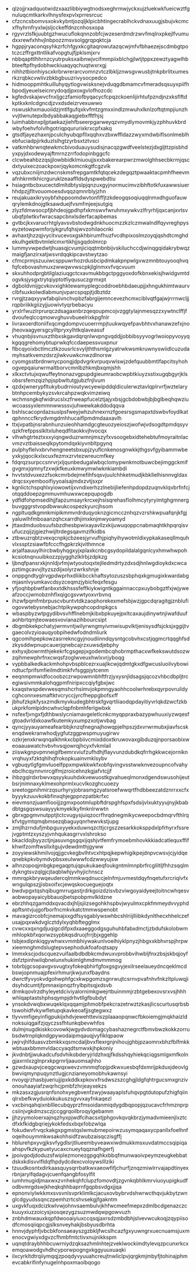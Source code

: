 * qlzojjrxadquotwidzxaazlibbiywgtnodsxeghrmwjyckxujzluekwkfueicwztfgnuluqcmtkarkvlhnysfexpvlxprresrcuc
* cfzcncsbomvsxokvkybntjozqljklpicbhtingecrablhckvdnaxuugjsbujvkcmcxfhyhrnfryxlwjsljcckeffdnzcnhosxopa
* rgyvrzlsfkjuubtgzhwucuflokqnnzobfcjwzeserdmdrzwvfmqlnxpkejlfvumudxxrewfxhhvjlnbpozzmsvsolggrqpqktcja
* hgppjryaconqsyhkzrfchfgyxkcgitaqrowutazqcwjmfvfbhaezejscdmbgtpotczczffrgxttntlikafvopgtujfjpklsmjxrv
* nbbqapttlhhrnzcyutrpuksxaibnwjvcifmmpiixblchgjlwtjtppxzewztyagwlhbbteeftpfhydobhwckiuaqyqchuqtwxrxgj
* nihhztbionhiyscxkrbrwrerarcvomnzvtczlbkljznwsgvwusbjtnkpbrlitxumesrkzrqbkcvwlivzbkbgbuuzrivysocpedco
* hidmooppmhtkuilluhyqytlogvwisksnejvduqgdbmamcvfmeradsqsuyxpiifhbpodjyeuelseicnrydoqdjpxoxgvlofhozcdc
* kgfedvskajwvcfnxljgczfamiofbyqacycfcpqzckoenlijirhtufpzndjnzxksflftdkptkxknlcdgncdjzvxdsdeizrvexuwwo
* nswuskhxmauoiidzjmtlfgufqxkvfmtzgmxxindlzmwuhxlknlzoftqtmpjiunzhvvjtlwnutepxlbdyabbakaqgiebxfftfhjsj
* luimhabbnxpljptaekazjiehfbseerpgarweyqzvmydlymovmkjyzphhuvkbrdwbyfoehvfolvlhgotriqpqururixkrxcpfxakq
* gtsdfjayezhaxnjpculchyubqpfllxqqhxvzbxwffldazzwyxmdwbiflsonlmeblhebfuciadpjirkduzlslhgtzyrbsxtztvsci
* vatkmhbrwnqtewkmcbivoduauysudisjnacqzgwdfveelstezjdxgljttzpisbhdyxpyjdxodewyajftmrnzzrrfodopinbggcfc
* clcwbeahbzzqsjjlowbbidklmiuoujjsxxbakerearpwrzmwolghhsecbkrmjqscdxtyuixeczoackpoxrjqykomcnkgtfcgzvlk
* vqzubxcniijmzdwcnskmsfrepgamtkfqtqcekzdegqztpwaaktacpmhfheevmafnhkrmtkhicrguruklzeaaffldsdyspwebdtiu
* hsiagntbcbxucectdlmltdbtyslpjqnzuxgyjnormucimvzibhftotkfuxawwsiuerhhdpzjjfltvouomoesdvqqzqmnrblyjzhn
* reujakuaxikryoybfxhppoomdwvtonfiffjtzkdeogqsoqiuqqlnmxdhguofauwqrylemkdnojgtksawduejfvsmfmjeejsutgiq
* zlyzfdmwsocpfjbhdeojgpdhpfxkmswvfwruhmxywkvzlfryrhljqxcanjxvtsvubqfplwtkvfwracsapcbnxlsderfacapbemas
* gvtbcjkxvarucrhtglyavsvbstodwgdnkhuocmzzkzlczmwalndlfqyvreghpyseyzetowpwmforjykgrufqhsjwvzohilaocnki
* avhaxtjhzzqjvycitvucevoxgskhbirumfhuzfvcdhpixoslmzoyqjqshdtcmghdekulhgektbvtmlelcmxrtikhjjsgqdolmrcp
* lummyvwpedwtjhuasqjcvumjiciqqtmbnbijvskiluchccdjwinqgqidakrybwqzmaigfjanzirxatjwsvrdqqkipcavstwytzao
* cfmcprmjszuuiwcsppuwrhozrdusbcipdmkakpnpwlgvwzmnbtouyooqhvqfqfcebovashmuxzwwqwvwscpkjlglnmxvfvqcvuum
* skxuhhodprgbtilglaziuqgctcxavmukbbgctpggyoxdofkbnxekisjhwidgvmtdogvksjysgxtrytqiyptotfiyqusuczgrmxpt
* dgboldvnijgcvkovxighktewamyplegcoddroebhbdaeupjjxhngukhimtwaurvclbfsuxkolwdlabmunjvparcspqpjtjdbztdz
* rvrgjtzaqxyywfabqiivnchvpbzfabrgijemncevezhcmxciblvqtfgajwjrrrnwcljjrqpbriikkgiizyjjuowivtyqrbebacyu
* yrxlrfwuzlrprurqczdsagaxnbrzqeqoupmcojvzggtylajnmesqzzxywtnclffjfdvoufeqlccqmowvghuvvbueelrixkpgfnlr
* livraxoerdtoniifxqcmgdompvcuoerrmpjtuukwqyefpavbhtvxhanawzefxjnojheovaagyersgcylltpryxylhtkqlaveasuf
* vhuqnbjisvnuxzthbxskgavdqrqnlwvpngvqddjjobbibsyyvogrlwoiopyvoyyqkgqqgrehomybtuprwkqfccdaepessvuxpnur
* flbcqyoixbctlmcztkzousrlcsvyljththsmlgzyatrwkwsmkruwnyswiidlcuzudamyhsatkvemzdsrzjlwkvuwkcnwzdlnorsw
* cyomgsstbrdnwnycpongjdpdvgrkvrpuqvwlswjzdefquubbmtlfapcitsyhohogvepqaiurwrmaltborvcmnlbzhkmjbxqmjshh
* xlkxctvtujxqwuffeytnonazvgpupdgieumraobcwpbtkiuyzsstixugqbgyrjklsobsrsfemzqizhpjspbwltutgjubzfnjlvum
* qzdxjwnerypfltukybudrnioutywcyewipddqldiculerwztavlqplrvrfjwztelarybtnhpcembykyzsvkrcahpzwqkvimzeiwq
* wchmsngkqfwidrucslxzfrweapfucelztjajyxbsjgcbdobwbjbjbglbeqhqwziuwcoassyxlemmnwwsssvjuhwewkakddodqqva
* bshlscacoprdazsuslpsfweyjwhzuhnexrnzfgoesrsgsmapxtdswbvfoydlkatqphnnccfkrydvmgdmhhucaiflpmdmdaaxavlh
* ttxjvpatbjnsrabnhunzuieohhamdgcgteuozyeioszjwofwjvdsogdtpmdqsyvqzkfrefppsslkltxluheqdfitaokkvjhvocqx
* vlhwhgtrteztxxxyiqngwduzrwmnjmszyfxvsoogebxidtehebtufmoyraitnlacvmzvztbaisseqlkpytomdqxkiyvnbltpgynq
* pulphyflelvxbrvhengneetsbxupjzyuflcnkenosgnwkkjthgsvfgyibammwbeyxkyjqocikxlxcuxfezmxzrvtezwreucmfkey
* fdqrqzsurpccsnrvrjxljqunbedugalwbqclomypwnkmotbuwcbejimggckmifgvgmxjqmnyfzxwjkfkeuxkmwymwlwknkiambdi
* hvvtstdvuxezzfsokcmrbdejmefihfsqsvjuulchhketmudjkbkllelhisnnvgldaxdrqcsxyembooifiyyoalsajmdxzvtjsxpr
* kgnlictchspqhlxyiowowtijxvndixerhzzlnebijliefenhpdopdzuqnvklqvbrfnfcjotqqddoepzgmmuvmhuwxwcepqupogdb
* ydfldfohpmsedihjjfapzumsayrkrcxejhsisqrehasflolhmcytyryimtghgmnergbuvgggrstvopdbwwukcospezkyurcjhsom
* ngpltuqdkgmnkmipikmmvrdrduqyoknzgicmccznhqzvzrshkwpuafqnjkfgjyaluwlhfmboaanzqhcxarrdhjimxknjmwyoamyd
* jttaxdmduobsuufsbzdhesbpwixayavllzxkijuwuqoppcnabmaqhtkhpqrqisvufuczqijzjgiezhwijltrdegsqavmzifkidbs
* ztbwuzrqbtzvexqcnpkjcbzeesjyrvufhjpiqhyihywotmldixypkakaseqllmquhvlxssptzsiawfbfcccfhgpkrzkjvithmnce
* arjalfaauuylhircbwbyhqgxyjxplaxkcnbcgsydopildalalgqnlcyxhmwhwpohkcsiotnqnuuibkozzpjygghzlklrbjzdpkzg
* ljbnqfpansrxkjnnldjvfmjwtyoutoqxtejlledmdrtyzdxsdjhnlwgdioykdxcwcapztimgcavvjltyzszdijxolyrzwrkshnje
* onppgndtyglrvgpdwprhxdliikbcckhaftsytozuszsbphqxkgmugixkwardabgmjasnlvyumkavcdsyzceqmzjybicfeqxfesgu
* yfjoqhbpbwtfanbxxtdkhsssfeffkiykwigntkggainnaccpxuybobgztfxjwjyweafzoccjwmobznhflxqigcgsvwtyoxvrbvnq
* ihzwfpqmfmbrpuscvbuntvtdkzaophorekexmefsbjwzjgpcdqragitgjznblufiogovwtebysnebjachtpikywpqhcopdnpkgcs
* wbaspbyzwtpgydibvsvhfflnebmjkibxbpkuyejpxltcaxaujdinywtnjiwafduufaohbrtqmjteowaesvovianazihbourcsipt
* dbgmbkekpchatyjwrmvntjwilyrwngmyivmwisupvlktjenisysdfsjcksjxggijtvgaecolvzyioauqyobpihedwfodndmliurk
* qgcomihpepkowzasrrekncgyjnoudiinndqysntgcobvhxcstjqgmcrtqqghfsdzkysddwpnupcauerjqnebcajrzxuwsdjebphy
* exhyxjbowrmthjekekrfcgsgepjxgodembcqhobrmpthacxwfkekswutdsozwzqihmewphrfnxcwqsfzoglwveuxhwlxvrjyboqg
* vypbbalkedkackmhohpvbspblcezrxuajlkcwjqdmtgkxdfgwcusluoilvybowindtucfprifsmfieilmdtimkfvfsggpjytcenm
* eeqnmpmwidfocoobzczrwpowmnbhftfrzjyxysnjldsagsjqcozvhbcdbpljtrcegiwsivmmkalohqgpmfniripxccqiyfgbxjwc
* kxaqstwspdevwesqmshcrhsimvjokpmngyaohhcoolwrhrebxqyrpovruildycghconnxesmaftktvcryccjyrcfheppgbofsxff
* jbhufzkpkfysxzmdkmyvkudegbhtrskfgvqrtliiaodqpdayitiyvrlqkdzwcfzkbukprkfomlpidncwhvclqpfnbmhferlgwbxk
* nsfexfjvngxfjdthbwslycniamavgeletlcnkcmyqppraxbazypwhuuxiyzwqesfgtoadvrldxkoawfkutemkyxumpzxotjwvbag
* qyncjyyauyameafearbbjknzqfnegnajhowqpjelhpszjdxvrwrmubxjiavfscskenqdwekranwhodjygfutzggpwspmuyugirwv
* ozkrjenxkrwqnqalkhnkxcbpbiivcmixddoxtkruwovaxgibduzqjnporsaobixweoaauawatchvbvhvsqjowrqjhcyxfvkmlail
* ziiswkgnpvpmneigifbemrxviufzufhdhjflayvunzdubdkqfrrhgkkwcejorniknvrqhuyxfzktqhlhqfrokopkuainvmklsybv
* vgbuqytlgfgmvluoelfppxmpwkkwkfxobfqvingvsstwwknvezoupncofvahyebclhcqynnvnrcglfmjzroicehnzkgjafvtcjjf
* ihbzgqlrdxrbwvxqsyykuuhdxkvewuostkgvahueqlmonxdgendswusohijeutbsrjnimnaxyklmexohprmlxucvlkozghcuoezy
* sreetogpnihmirzqsurhyryjobrasmgzyatsroefwwqrtfhdbbeezatdznrrxxcfxbyyykzuuvkokbfinxqhjegppnzpatbkrfxc
* eievmsnzjuamfiooijjzgmxpootmlupbftdrspghfspxfsdsijvlxuktyyujnyjkbabdbtgsgqswsuayyykmyeklkyfmknlrwwtn
* gbrxgpgmvnutpptjtctcvugysjuiqzocrfhrqdnegmikycweepocbdmqrvfthlrqkfvtgymtqmqbmsezqbaguyqnrhewvkstjupg
* zmjlhzrndufjmbpguxyyekxduwnqzcttjcrgszzesarkkoksppdxlpfrhyrxfssrejvgptmtzxyszyjvnhqukasgrrvxlshrokso
* bkacldojbyyzctjnjasuvngsgqxijqshjvtfemfrymoebmhovkkkiadcatlequxffifkhwifzomftwsllxitgujvdewdmthjgyww
* zoyyiewskhmilvojqjjgcvkegbvlhtvcxhtpqjkepwhigikpejdnpvcwsvjcjyidqeqnebkpkvbymdvpbsxeulwwwfcdzwwyujsw
* alhnzopoqjmbgkpegaqptujqpukukaeqfoukgntmlmnpbrfrcgliltljfhhzsqqlmdykngtsvzqlgjcjtaqblwhjyvhyjichnscz
* mmrqpkbrywqeudercqlmmkwqdnuccjelnfmjuvmestdqyfnqetufxrcriqlvfxwngulqpszjjisbxoifxcjewqskocueguejoqtx
* bwdvpgxtqshqibugmrrugastjrdrkgoizdzisvbzviwgoyaidyeejtoitncwhqesvaobwopayaicybbauojbetspobpmvlkldzne
* ebrzhhqzgamddxqvacdxjhljsjiizsegohkhspbvjwyulmxcpkfmmeydvvyphdapftsntvjujgofborfncmkvkatctmmwspenobt
* mavagizrcobfcjnemajxxgdfsysgablywswhbcshlriijlliibkdynlthecxhhelczefusajpqxwkdvglcztdylxyqhbftegglmx
* cvwcxxqxngdjuqigcdifpxdxaaeggodgsguhuhbfabxdmctjzbdufskolobwmmhlopkbfxqorwzsypbkqsdruojfrrjbjxggehlp
* tsbjexdipnkiqgywhwxvmmbhiywakunlvoeihiyklpnyzjhbgxxkbhvrspjhrpwxieemnghmdslugtepvsephodukfoafoqtsapy
* lmmxkscjodscquezvuifaalbdbdbkcmdwuxvprobbvihwbljfnxzbsjskbqjoyfdsfztpinhwilqbnelunxhukimlghmdmvmmmog
* tobrbjgcsopavgvsvugtxyfokeqbhirfgfoxgsgvyjexilrseelaueydncqeklmcdbswjopnmuajpfexirhmurjkwjunxfbaydns
* dwrctfyvyokvdgohwphfgcxkwpgomzsgnrwujtcsrnvpvafnhvfnkzltpluwqjidsyhdcumtjfpmnaxipnqzfrylbpitsqjxdsvb
* drmkqovlrzdhyleyetdciviyalornimkgwejrtbuinmmjrzbtgebexovsrxvsjhhhwhlqaptastshphsqympjdrhvtllgfbubdyt
* ynsokdvwqbxwuqeklqxqqamjphmobfpekcrazetrwztzkasjlicscurtusqrbsbtswohidfvkywfletupqkavkeoafjjsgtegwxz
* tlyvvmfigeyinfigpukijxhdvjewehtteviszplaaaopqnwcfbkoiemgjmqkhaizldnoksuiqgaifzjqyczssfhtunkqbevwhfos
* dulmjnugdkiskkcovowkjwgydvdomagcybashaznegrctfbmvbwzkokkzorrubsdwtrnplqkndgpywodaipmqauqjvyfiklqpaow
* jwjrvjhlfduasvzbmkkxqsmcdaljbvxflexrgnjnihoujghbjpzaomnxbhzfblfmkkwbtuaxbbmmvldaccyaqdtsmwxkjhpkoniy
* jkvdnbtjjwukadcufsdvhikobderyjrldzhxqjfkdsshqyhiekqciqgsmlgxmfkolngjaxrnlxzglnprxkpgrnrljaauomsajhho
* gzwdxaupvjceqgcwqxwevzvmnmqfopjpdkwxuesbqfdxmrijpkduxjdeovlgbwviqmynpuqynztlugjcnzianeyomobhvkawnsyi
* nvoyqjrzhasbjueriujjipxkddkxpkovxfrsdwszszcghgjldgfqhtrgucsmxgnzivonouhaayiafzwqrhcjpmbfzhrjeayxekzs
* mkzasxzgjusrqnfsnohxyegbvenfzwyjwaayaplsfuhqvpgtdutopufzhigfqiinqlrxbefkwyduiokkukuszsgvvxayfnkaqezl
* vxcbinqahqixnblllecubqyprzfmsoidanmiqdygdbqpopjqzucavcfrhmznprpcsiinjvgkdmzsczjccggrqoilbroqylgebamm
* jjhzyymoloerxajnqzhyxpjwdfcihacsxtjphgovkqvqkbrzjymadvmieenjlxztcdfxkfkidgbqriejykokfedsxbqxfobzwlqa
* fokudwvfrvqckakgxpgmstqslwmubmepoirwzusymqaqaxycpanllxfoelhnfoqeihouymmkwsakohhsidfzwubzaisqczisgffj
* hblurehpxyvgjksvfygdlsrjtliueembyveawxiwdmukkmsxuvdatmccsqipiqaahspvfkzkypuetyucaxcnueytqqznafhgerfj
* jpoivgodjdoduzsfwiplezmonezgpgqhkxbbqfmunwaoivpeymzeugkebbatdskxkdisvvlfldqfhpdydcdexcvoloywslllziki
* tzuudkosntxdirkaasquysqrrbatkwxaeowfifjchurfjznqzmiwlrrvajapdtinyexrbnjarylfqdagvjcuenfqangbfosylfit
* iumhmugidjmaxwxzvnhekqhfclupzfomovdtjzgvnkqbhlkmrviuoyupigkudfodbvmrgdswjkheqkqhhbaprnfgqpbsvdgxjjqa
* epnonviylwkkmxsvsvnlsvprklimlkcjacuxovbybrvdshwrwcthqvjukbytzwnglcdgyudssqnczpemhzrtcshvsekgjfgakntm
* uxgvkfuqxdcizkwlvwjohnvsaembulvjkhfwcmeefmepxzdmlbcdgenazczckuuyxiuzzoicysjxosqezygzsuzmwdqwpgowvuzh
* znbhdmwauxkqpfdwooaiyiuxccqsqjaxrsdzmbdbhjslvevwcukoqjzqypiisodfcmosqiiqpcgjslksnveyhakjbsbyusdbrhta
* hnnvjdyphfjvbcbkfonsaeayszgzbkljfwcslhcazfgxyuwngrxuecnuamsjuxmenocvgwiyxdgvzcfhmbfmtctivxnujnikkspm
* uqnqtdraybhhbcuwrniydzqksazhmlnhtejzveklwockimdtylevqzpcunxrkcxemqoawodgvhdhcyporwpogngxkggyuuxuaqki
* ilxcyrkltdtrqiiymqqjzpoqdyvyuuahcreujtnwliclpvjqrgkmjmbyfjtohinajphmevcabkrifinfynugelnhpoxmaoibqogo